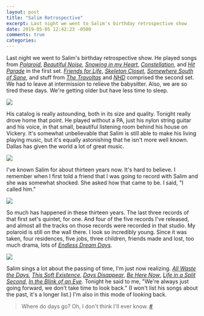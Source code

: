 ```yaml
---
layout: post
title: "Salim Retrospective"
excerpt: Last night we went to Salim's birthday retrospective show
date: 2019-05-05 12:42:23 -0500
comments: true
categories: 
---
```


Last night we went to Salim's birthday retrospective show. He played songs from *[Polaroid](https://salimnour.bandcamp.com/album/polaroid-remastered)*, *[Beautiful Noise](https://salimnourallah-official.bandcamp.com/album/beautiful-noise)*, *[Snowing in my Heart](https://salimnourallah-official.bandcamp.com/album/snowing-in-my-heart)*, *[Constellation](https://salimnour.bandcamp.com/album/constellation)*, and *[Hit Parade](https://salimnour.bandcamp.com/album/hit-parade)* in the first set. *[Friends for Life](https://salimnour.bandcamp.com/album/friends-for-life-e-p)*, *[Skeleton Closet](https://salimnour.bandcamp.com/album/skeleton-closet)*, *[Somewhere South of Sane](https://salimfnourallah.bandcamp.com/album/somewhere-south-of-sane)*, and stuff from *[The Travoltas](https://thetravoltas.bandcamp.com/)* and *[NHD](https://nourallahharveydezen.bandcamp.com/)* comprised the second set. We had to leave at intermission to relieve the babysitter. Also, we are so tired these days. We're getting older but have less time to sleep.

![]({{site.url}}/assets/2019/05/salim1.jpg)

His catalog is really astounding, both in its size and quality. Tonight really drove home that point. He played without a PA, just his nylon string guitar and his voice, in that small, beautiful listening room behind his house on Vickery. It's somewhat unbelievable that Salim is still able to make his living playing music, but it's equally astonishing that he isn't more well known. Dallas has given the world a lot of great music.

![]({{site.url}}/assets/2019/05/salim2.jpg)

I've known Salim for about thirteen years now. It's hard to believe. I remember when I first told a friend that I was going to record with Salim and she was somewhat shocked. She asked how that came to be. I said, "I called him."

![]({{site.url}}/assets/2019/05/salim3.jpg)

So much has happened in these thirteen years. The last three records of that first set's quintet, for one. And four of the five records I've released, and almost all the tracks on those records were recorded in that studio. My polaroid is still on the wall there. I look so incredibly young. Since it was taken, four residences, five jobs, three children, friends made and lost, too much drama, lots of *[Endless Dream Days](https://salimnour.bandcamp.com/track/endless-dream-days)*.

![]({{site.url}}/assets/2019/05/salim4.jpg)

Salim sings a lot about the passing of time, I'm just now realizing. *[All Waste the Days](https://salimnourallah-official.bandcamp.com/track/all-waste-the-days)*, *[This Soft Existence](https://salimnourallah-official.bandcamp.com/track/this-soft-existence)*, *[Days Disappear](https://salimnourallah-official.bandcamp.com/track/days-disappear)*, *[Be Here Now](https://salimnour.bandcamp.com/track/be-here-now)*, *[Life in a Split Second](https://salimnourallah-official.bandcamp.com/track/life-in-a-split-second)*, *[In the Blink of an Eye](https://salimnour.bandcamp.com/track/in-the-blink-of-an-eye)*. Tonight he said to me, "We're always just going forward, we don't take time to look back." (I won't list his songs about the past, it's a longer list.) I'm also in this mode of looking back.

> Where do days go? Oh, I don't think I'll ever know. [#](https://salimnourallah-official.bandcamp.com/track/days-disappear)

